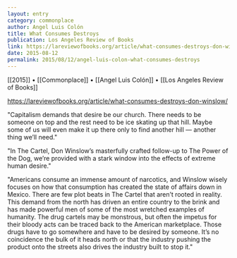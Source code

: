 ```yaml
---
layout: entry
category: commonplace
author: Angel Luis Colón
title: What Consumes Destroys
publication: Los Angeles Review of Books
link: https://lareviewofbooks.org/article/what-consumes-destroys-don-winslow/
date: 2015-08-12
permalink: 2015/08/12/angel-luis-colon-what-consumes-destroys
---
```


[[2015]] • [[Commonplace]] • [[Angel Luis Colón]] • [[Los Angeles Review of Books]]

https://lareviewofbooks.org/article/what-consumes-destroys-don-winslow/

"Capitalism demands that desire be our church. There needs to be someone on top and the rest need to be ice skating up that hill. Maybe some of us will even make it up there only to find another hill — another thing we’ll need."

"In The Cartel, Don Winslow’s masterfully crafted follow-up to The Power of the Dog, we’re provided with a stark window into the effects of extreme human desire."

"Americans consume an immense amount of narcotics, and Winslow wisely focuses on how that consumption has created the state of affairs down in Mexico. There are few plot beats in The Cartel that aren’t rooted in reality. This demand from the north has driven an entire country to the brink and has made powerful men of some of the most wretched examples of humanity. The drug cartels may be monstrous, but often the impetus for their bloody acts can be traced back to the American marketplace. Those drugs have to go somewhere and have to be desired by someone. It’s no coincidence the bulk of it heads north or that the industry pushing the product onto the streets also drives the industry built to stop it."
